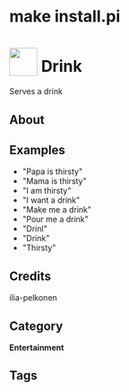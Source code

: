 # make install.pi

# <img src="https://raw.githack.com/FortAwesome/Font-Awesome/master/svgs/solid/robot.svg" card_color="#22A7F0" width="50" height="50" style="vertical-align:bottom"/> Drink
Serves a drink

## About


## Examples
* "Papa is thirsty"
* "Mama is thirsty"
* "I am thirsty"
* "I want a drink"
* "Make me a drink"
* "Pour me a drink"
* "Drinl"
* "Drink"
* "Thirsty"

## Credits
ilia-pelkonen

## Category
**Entertainment**

## Tags

